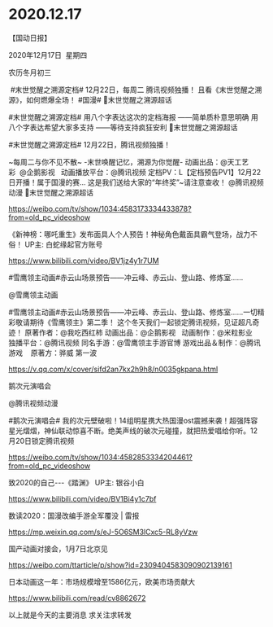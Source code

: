 ﻿#  2020.12.17
【国动日报】

2020年12月17日  星期四


农历冬月初三

 #末世觉醒之溯源定档#
12月22日，每周二 腾讯视频独播！
且看《末世觉醒之溯源》，如何燃爆全场！
#国漫# 末世觉醒之溯源超话                                            

#末世觉醒之溯源定档#
用八个字表达这次的定档海报
——简单质朴意思明确
用八个字表达希望大家多支持
——等待支持疯狂安利
末世觉醒之溯源超话








#末世觉醒之溯源定档# 12月22日，腾讯视频独播！

~每周二与你不见不散~
-末世唤醒记忆，溯源为你觉醒-
动画出品：@天工艺彩  @企鹅影视  
动画播放平台：@腾讯视频
定档PV：L【定档预告PV1】12月22日开播！属于国漫的赛...
这是我们送给大家的“年终奖”~请注意查收！
@腾讯视频动漫 末世觉醒之溯源超话

https://weibo.com/tv/show/1034:4583173334433878?from=old_pc_videoshow

《新神榜：哪吒重生》发布面具人个人预告！神秘角色戴面具霸气登场，战力不俗！ UP主: 白蛇缘起官方账号

https://www.bilibili.com/video/BV1jz4y1r7UM





#雪鹰领主动画#赤云山场景预告——冲云峰、赤云山、登山路、修炼室……


@雪鹰领主动画   


#雪鹰领主动画#赤云山场景预告——冲云峰、赤云山、登山路、修炼室……一切精彩敬请期待《雪鹰领主》第二季！
这个冬天我们一起锁定腾讯视频，见证超凡奇迹！
原著作者：@我吃西红柿
动画出品：@企鹅影视  
动画制作：@米粒影业  
独播平台：@腾讯视频
同名手游：@雪鹰领主手游官博
游戏出品＆制作：@腾讯游戏   
原著方：骅威 第一波

https://v.qq.com/x/cover/sifd2an7kx2h9h8/n0035gkpana.html

鹅次元演唱会

@腾讯视频动漫    


#鹅次元演唱会# 我的次元壁破啦！14组明星携大热国漫ost震撼来袭！超强阵容星光熠熠，神仙联动惊喜不断。绝美声线的破次元碰撞，就把热爱唱给你听。12月20日锁定腾讯视频

https://weibo.com/tv/show/1034:4582853334204461?from=old_pc_videoshow

致2020的自己---《踏渊》 UP主: 银谷小白

https://www.bilibili.com/video/BV1Bi4y1c7bf


数读2020：国漫改编手游全军覆没 | 雷报

https://mp.weixin.qq.com/s/eJ-5O6SM3lCxc5-RL8yVzw

国产动画对接会，1月7日北京见

https://weibo.com/ttarticle/p/show?id=2309404583090902139161

日本动画这一年：市场规模增至1586亿元，欧美市场贡献大

https://www.bilibili.com/read/cv8862672


以上就是今天的主要消息
求关注求转发







